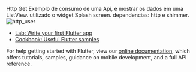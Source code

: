 Http Get
Exemplo de consumo de uma Api,
e mostrar os dados em uma ListView.
utilizado o widget Splash screen.
 dependencias: http e shimmer.
![http_user](https://user-images.githubusercontent.com/98062365/156669341-a3a82765-11f0-42e2-8fe0-52626aa77364.gif)


- [Lab: Write your first Flutter app](https://flutter.dev/docs/get-started/codelab)
- [Cookbook: Useful Flutter samples](https://flutter.dev/docs/cookbook)

For help getting started with Flutter, view our
[online documentation](https://flutter.dev/docs), which offers tutorials,
samples, guidance on mobile development, and a full API reference.
